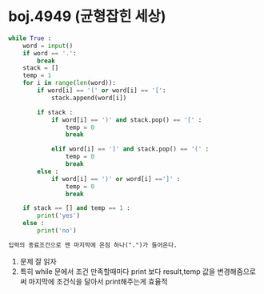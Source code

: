 # boj.4949 (균형잡힌 세상)

```python
while True :
    word = input()
    if word == '.':
        break
    stack = []
    temp = 1
    for i in range(len(word)):
        if word[i] == '(' or word[i] == '[':
            stack.append(word[i])

        if stack :
            if word[i] == ')' and stack.pop() == '[' :
                temp = 0
                break

            elif word[i] == ']' and stack.pop() == '(' :
                temp = 0
                break
        else :
            if word[i] == ')' or word[i] ==']' :
                temp = 0
                break

    if stack == [] and temp == 1 :
        print('yes')
    else :
        print('no')
```

```markdown 
입력의 종료조건으로 맨 마지막에 온점 하나(".")가 들어온다.
```

1. 문제 잘 읽자
2. 특히 while 문에서 조건 만족할때마다 print 보다 result,temp 값을 변경해줌으로써 마지막에 조건식을 달아서 print해주는게 효율적